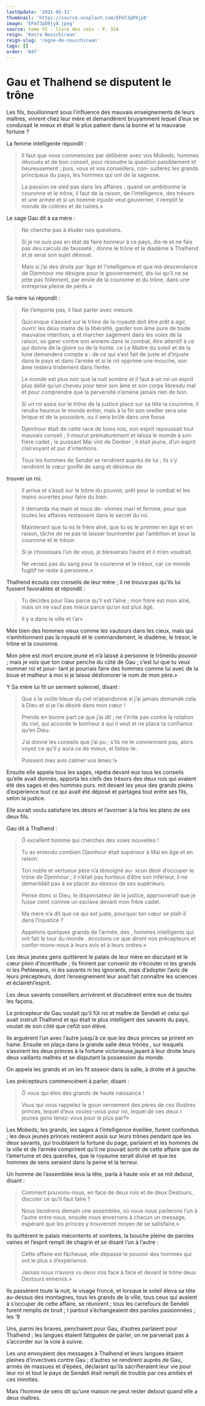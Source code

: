 ```yaml
---
lastUpdate: '2021-05-31'
thumbnail: 'https://source.unsplash.com/EFm7JpD9jy8'
image: 'EFm7JpD9jy8.jpeg'
source: tome VI - livre des rois - P. 324
reign: 'Kesra Nouschirwan'
reign-slug: 'regne-de-nouschirwan'
tags: []
order: '047'
---
```


# Gau et Thalhend se disputent le trône

Les fils, bouillonnant sous l’influence des mauvais enseignements de leurs maîtres, vinrent chez leur mère et demandèrent bruyamment lequel d’eux se conduisait le mieux et était le plus patient dans la bonne et la mauvaise fortune ?

La femme intelligente répondit :

> Il faut que vous commenciez par délibérer avec vos Mobeds, hommes dévoués et de bon conseil, pour résoudre la question paisiblement et heureusement ; puis, vous et vos conseillers, con- sulterez les grands principaux du pays, les hommes qui ont de la sagesse.
>
> La passion ne sied pas dans les affaires ; quand on ambitionne la couronne et le trône, il faut de la raison, de l’intelligence, des trésors et une armée et si un homme injuste veut gouverner, il remplit le monde de colères et de ruines.»

Le sage Gau dit à sa mère :

> Ne cherche pas à éluder nos questions.
>
> Si je ne suis pas en état de faire honneur à ce pays, dis-le et ne fais pas des calculs de fausseté ; donne le trône et le diadème à Thalhend et je serai son sujet dévoué.
>
> Mais si j’ai des droits par ’âge et l’intelligence et que ma descendance de Djemhour me désigne pour le gouvernement, dis-lui qu’il ne se jette pas follement, par envie de la couronne et du trône, dans une entreprise pleine de périls.»

Sa mère lui répondit :

> Ne t’emporte pas, il faut parler avec mesure.
>
> Quiconque s’assied sur le trône de la royauté doit être prêt à agir, ouvrir les deux mains de la libéralité, garder son âme pure de toute mauvaise intention, a et marcher sagement dans les voies de la raison, se garer contre son ennemi dans le combat, être attentif à ce qui donne de la gloire ou de la honte. ce Le Maître du soleil et de la lune demandera compte a : de ce qui s’est fait de juste et d’injuste dans le pays et dans l’armée et si le roi opprime une mouche, son âme restera tristement dans l’enfer.
>
> Le monde est plus noir que la nuit sombre et il faut à un roi un esprit plus délié qu’un cheveu pour tenir son âme et son corps libresdu mal et pour comprendre que la perversité n’amène jamais rien de bon.
>
> Si un roi assis sur le trône de la justice place sur sa tête la couronne, il rendra heureux le monde entier, mais à la fin son oreiller sera une brique et de la poussière, ou il sera brûlé dans une fosse.
>
> Djemhour était de cette race de bons rois, son esprit repoussait tout mauvais conseil ; il mourut prématurément et laissa le monde à son frère cadet ; le puissant Mai vint de Denber ; il était jeune, d’un esprit clairvoyant et pur d’intentions.
>
> Tous les hommes de Sendel se rendirent auprès de lui ; ils s’y rendirent le cœur gonflé de sang et désireux de
>
> 
trouver un roi.
>
> Il arriva et s’assit sur le trône du pouvoir, prêt pour le combat et les mains ouvertes pour faire du bien.
>
> Il demanda ma main et nous de- vînmes mari et femme, pour que toutes les affaires restassent dans le secret du roi.
>
> Maintenant que tu es le frère aîné, que tu es le premier en âge et en raison, tâche de ne pas te laisser tourmenter par l’ambition et pour la couronne et le trésor.
>
> Si je choisissais l’un de vous, je blesserais l’autre et il m’en voudrait.
>
> Ne versez pas du sang pour la courenne et le trésor, car ce monde fugitif ne reste à personne.»

Thalhend écouta ces conseils de leur mère ; il ne trouva pas qu’ils lui fussent favorables et répondit :

> Tu décides pour Gau parce qu’il est l’aîné ; mon frère est mon aîné, mais on ne vaut pas mieux parce qu’on est plus âgé.
>
> Il y a dans la ville et l’ar»

Mée bien des hommes vieux comme les vautours dans les cieux, mais qui n’amhitionnent pas la royauté et le commandement, le diadème, le trésor, le trône et la couronne.

Mon père est mort encore jeune et n’a laissé à personne le trôneidu pouvoir ; mais je vois que ton cœur penche du côté de Gau ; c’est lui que tu veux nommer roi et pour- tant je pourrais faire des hommes comme lui avec de la boue et malheur à moi si je laisse déshonorer le nom de mon père.»

Y Sa mère lui fit un serment solennel, disant :

> Que s la voûte bleue du ciel m’abandonne si j’ai jamais demandé cela à Dieu et si je l’ai désiré dans mon cœur !
>
> Prends en bonne part ce que j’ai dit ; ne t’irrite pas contre la rotation du ciel, qui accorde le bonheur à qui il veut et ne place ta confiance qu’en Dieu.
>
> J’ai donné les conseils que j’ai pu ; s’ils ne te conviennent pas, alors voyez ce qu’il y aura ce de mieux, el faites-le.
>
> Puissent mes avis calmer vos âmes !»

Ensuite elle appela tous les sages, répéta devant eux tous les conseils qu’elle avait donnés, apporta les clefs des trésors des deux rois qui avaient été des sages et des hommes purs. mit devant les yeux des grands pleins d’expérience tout ce qui avait été déposé et partagea tout entre ses fils, selon la justice.

Elle aurait voulu satisfaire les désirs et l’avoriser à la fois les plans de ses deux fils.

Gau dit à Thalhend :

> Ô excellent homme qui cherches des voies nouvelles !
>
> Tu as entendu combien Djemhour était supérieur à Maï en âge et en raison.
>
> Ton noble et vertueux père n’a témoigné au-
xcun désir d’occuper le trône de Djemhour ; il n’était pas honteux d’être son inférieur, il ne demanldait pas à se placer au-dessus de ses supérieurs.
>
> Pense donc si Dieu, le dispensateur de la justice, approuverait que je fusse ceint comme un esclave devant mon frère cadet.
>
> Ma mère n’a dit que ce qui est juste, pourquoi ton cœur se plaît-il dans l’injustice ?
>
> Appelons quelques grands de l’armée, des , hommes intelligents qui ont fait le tour du monde . écoutons ce que diront nos précepteurs et confor-mons-nous à leurs avis et à leurs ordres.»

Les deux jeunes gens quittèrent le palais de leur mère en discutant et le cœur plein d’incertitude ; ils finirent par convenir de n’écouter ni les grands ni les Pehlewans, ni les savants ni les ignorants, mais d’adopter l’avis de leurs précepteurs, dont l’enseignement leur avait fait connaître les sciences et éclairéhl’esprit.

Les deux savants conseillers arrivèrent et discutèrent entre eux de toutes les façons.

Le précepteur de Gau voulait qu’il fût roi et maître de Sendeli et celui qui avait instruit Thalhend et qui était le plus intelligent des savants du pays, voulait de son côté que cefût son élève.

Ils arguèrent l’un avec l’autre jusqu’à ce que les deux princes se prirent en haine.
Ensuite on plaça dans la grande salle deux trônes , sur lesquels s’assirent les deux princes à la fortune victorieuse,jayant à leur droite leurs deux vaillants maîtres et se disputant la possession du monde.

On appela les grands et on les fit asseoir dans la salle, à droite et à gauche.

Les précepteurs commencèrent à parler, disant :

> Ô vous qui êtes des grands de haute naissance !
>
> Vous qui vous rappelez le goun vernement des pères de ces illustres princes, lequel d’eux voulez-vous pour roi, lequel de ces deux r jeunes gens tenez-vous pour le plus par?»

Les Mobeds, les grands, les sages à l’intelligence éveillée, furent confondus ; les deux jeunes princes restèrent assis sur leurs trônes pendant que les deux savants, qui troublaient la fortune du page, parlaient et les hommes de la ville et de l’armée comprirent qu’il ne pouvait sortir de cette affaire que de l’amertume et des querelles, que le royaume serait divisé et que les hommes de sens seraient dans la peine et la terreur.

Un homme de l’assemblée leva la tête, parla à haute voix et se mit debout, disant :

> Comment pouvons-nous, en face de deux rois et de deux Destours, discuter ce qu’il faut faire ?
>
> Nous tiendrons demain une assemblée, où nous nous parlerons l’un à l’autre entre nous, ensuite nous enverrons à chacun un message, espérant que les princes y trouveront moyen de se satisfaire.»

Ils quittèrent le palais mécontents et sombres, la bouche pleine de paroles vaines et l’esprit rempli de chagrin et se disant l’un à l’autre :

> Cette affaire est fâcheuse, elle dépasse le pouvoir des hommes qui ont le plus s d’expérience.
>
> Jamais nous n’avons vu deux rois face à face et devant le trône deux Destours ennemis.»

Ils passèrent toute la nuit, le visage froncé, et lorsque le soleil éleva sa tête au-dessus des montagnes, tous les grands de la ville, tous ceux qui avaient à s’occuper de cette affaire, se réunirent ; tous les carrefours de Sendeli furent remplis de bruit ; I partout s’échangeaient des paroles passionnées ; les ’9

Uns, parmi les braves, penchaient pour Gau, d’autres parlaient pour Thalhend ; les langues étaient fatiguées de parler, on ne parvenait pas à s’accorder sur la voie à suivre.

Les uns envoyaient des messages à Thalhend et leurs langues étaient pleines d’invectives contre Gau ; d’autres se rendirent auprès de Gau, armés de massues et d’épées, déclarant qu’ils sacrifieraient leur vie pour leur roi et tout le pays de Sendeli était rempli de trouble par ces amitiés et ces inimitiés.

Mais l’homme de sens dit qu’une maison ne peut rester debout quand elle a deux maîtres.
